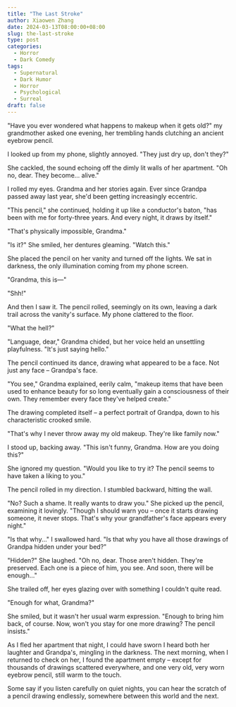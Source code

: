 ```yaml
---
title: "The Last Stroke"
author: Xiaowen Zhang
date: 2024-03-13T08:00:00+08:00
slug: the-last-stroke
type: post
categories:
  - Horror
  - Dark Comedy
tags:
  - Supernatural
  - Dark Humor
  - Horror
  - Psychological
  - Surreal
draft: false
---
```


"Have you ever wondered what happens to makeup when it gets old?" my grandmother asked one evening, her trembling hands clutching an ancient eyebrow pencil.

I looked up from my phone, slightly annoyed. "They just dry up, don't they?"

She cackled, the sound echoing off the dimly lit walls of her apartment. "Oh no, dear. They become... alive."

I rolled my eyes. Grandma and her stories again. Ever since Grandpa passed away last year, she'd been getting increasingly eccentric.

"This pencil," she continued, holding it up like a conductor's baton, "has been with me for forty-three years. And every night, it draws by itself."

"That's physically impossible, Grandma."

"Is it?" She smiled, her dentures gleaming. "Watch this."

She placed the pencil on her vanity and turned off the lights. We sat in darkness, the only illumination coming from my phone screen.

"Grandma, this is—"

"Shh!"

And then I saw it. The pencil rolled, seemingly on its own, leaving a dark trail across the vanity's surface. My phone clattered to the floor.

"What the hell?"

"Language, dear," Grandma chided, but her voice held an unsettling playfulness. "It's just saying hello."

The pencil continued its dance, drawing what appeared to be a face. Not just any face – Grandpa's face.

"You see," Grandma explained, eerily calm, "makeup items that have been used to enhance beauty for so long eventually gain a consciousness of their own. They remember every face they've helped create."

The drawing completed itself – a perfect portrait of Grandpa, down to his characteristic crooked smile.

"That's why I never throw away my old makeup. They're like family now."

I stood up, backing away. "This isn't funny, Grandma. How are you doing this?"

She ignored my question. "Would you like to try it? The pencil seems to have taken a liking to you."

The pencil rolled in my direction. I stumbled backward, hitting the wall.

"No? Such a shame. It really wants to draw you." She picked up the pencil, examining it lovingly. "Though I should warn you – once it starts drawing someone, it never stops. That's why your grandfather's face appears every night."

"Is that why..." I swallowed hard. "Is that why you have all those drawings of Grandpa hidden under your bed?"

"Hidden?" She laughed. "Oh no, dear. Those aren't hidden. They're preserved. Each one is a piece of him, you see. And soon, there will be enough..."

She trailed off, her eyes glazing over with something I couldn't quite read.

"Enough for what, Grandma?"

She smiled, but it wasn't her usual warm expression. "Enough to bring him back, of course. Now, won't you stay for one more drawing? The pencil insists."

As I fled her apartment that night, I could have sworn I heard both her laughter and Grandpa's, mingling in the darkness. The next morning, when I returned to check on her, I found the apartment empty – except for thousands of drawings scattered everywhere, and one very old, very worn eyebrow pencil, still warm to the touch.

Some say if you listen carefully on quiet nights, you can hear the scratch of a pencil drawing endlessly, somewhere between this world and the next.